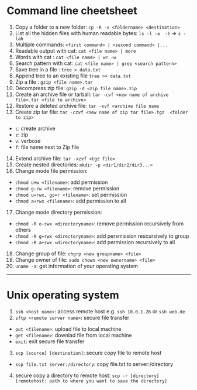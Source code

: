 # Command line cheetsheet

1. Copy a folder to a new folder: `cp -R -v <foldername> <destination>`
2. List all the hidden files with human readable bytes: `ls -l -a  -h` => `s -lah` 
3. Multiple commands: `<first command> | <second command> |...`
4. Readable output with cat: `cat <file name> | more`
5. Words with cat : `cat <file name> | wc -w`
6. Search pattern with cat: `cat <file name> | grep <search pattern>`
7. Save tree in a file : `tree > data.txt`
8. Append tree to an existing file `tree >> data.txt`
9. Zip a file : `gzip <file name>.tar `
10. Decompress zip file: `gzip -d <zip file name>.zip `
11. Create an archive file or tarball: `tar -cvf <new name of archive file>.tar <file to archive>`
12. Restore a deleted archive file: `tar -xvf <archive file name`
13. Create zip tar file: `tar -czvf <new name of zip tar file>.tgz  <folder to zip>`
- `c`: create archive
- `z`: zip
- `v`: verbose
- `f`: file name next to Zip file
14. Extend archive file: `tar -xzvf <tgz file>`
15. Create nested directories: `mkdir -p <dir1/dir2/dir3...>`
16. Change mode file permission:
- `chmod u+w <filename>`: add permission
- `chmod g-rw <filename>`: remove permission
-  `chmod u=rwx, go=r <filename>`: set permission
-  `chmod a+rwx <filename>`: add permission to all
17. Change mode directory permission: 
- `chmod -R o-rwx <directoryname>`: remove permission recursively from others
- `chmod -R g+rwx <directoryname>`: add persmission rescursively to group
- `chmod -R a+rwx <directoryname>`: add permission recursively to all
18. Change group of file: `chgrp <new groupname> <file>`
19. Change owner of file: `sudo chown <new ownername> <file> `
20. `uname -a`: get information of your operating system

* * *
# Unix operating system

1. `ssh <host name>`: access remote host  e.g. `ssh 10.0.1.26` or `ssh web.de`
2. `sftp <remote server name>`: secure file transfer
- `put <filename>`: upload file to local machine
- `get <filename>`: downlad file from local machine 
- `exit`: exit secure file transfer
3. `scp [source] [destination]`: secure copy file to remote host
- `scp file.txt server:/directory`: copy file.txt to server:/directory
4. secure copy a directory to remote host: `scp -r [directory] [remotehost: path to where you want to save the directory]`
